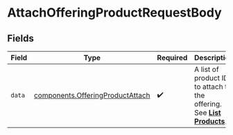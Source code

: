 # AttachOfferingProductRequestBody


## Fields

| Field                                                                                                           | Type                                                                                                            | Required                                                                                                        | Description                                                                                                     |
| --------------------------------------------------------------------------------------------------------------- | --------------------------------------------------------------------------------------------------------------- | --------------------------------------------------------------------------------------------------------------- | --------------------------------------------------------------------------------------------------------------- |
| `data`                                                                                                          | [components.OfferingProductAttach](../../models/components/offeringproductattach.md)                            | :heavy_check_mark:                                                                                              | A list of product IDs to attach to the offering. See [**List Products**](#tag/Products/operation/ListProducts). |